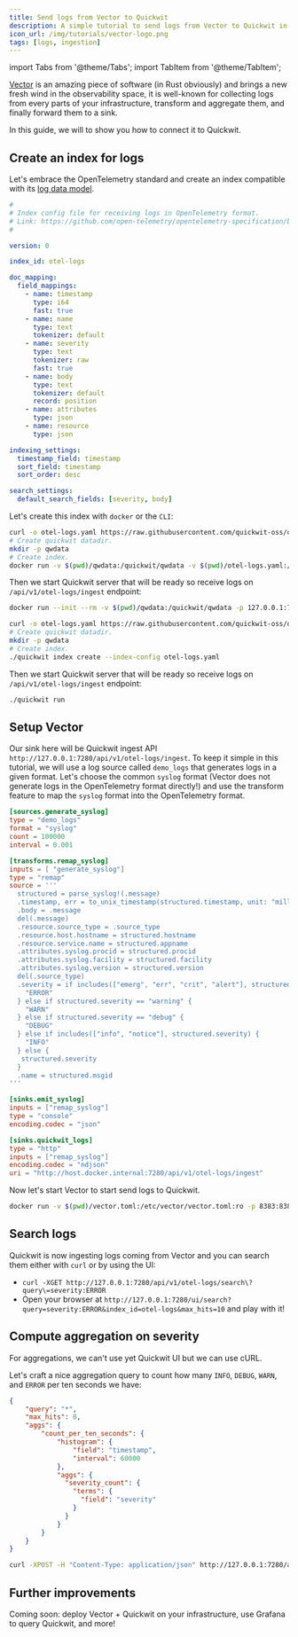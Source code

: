 ```yaml
---
title: Send logs from Vector to Quickwit
description: A simple tutorial to send logs from Vector to Quickwit in a few minutes.
icon_url: /img/tutorials/vector-logo.png
tags: [logs, ingestion]
---
```


import Tabs from '@theme/Tabs';
import TabItem from '@theme/TabItem';

[Vector](https://vector.dev/) is an amazing piece of software (in Rust obviously) and brings a new fresh wind in the observability space,
it is well-known for collecting logs from every parts of your infrastructure, transform and aggregate them, and finally forward them to a sink.

In this guide, we will to show you how to connect it to Quickwit.

## Create an index for logs

Let's embrace the OpenTelemetry standard and create an index compatible with its [log data model](https://github.com/open-telemetry/opentelemetry-specification/blob/main/specification/logs/data-model.md).

```yaml title="index-config.yaml"
#
# Index config file for receiving logs in OpenTelemetry format.
# Link: https://github.com/open-telemetry/opentelemetry-specification/blob/main/specification/logs/data-model.md
#

version: 0

index_id: otel-logs

doc_mapping:
  field_mappings:
    - name: timestamp
      type: i64
      fast: true
    - name: name
      type: text
      tokenizer: default
    - name: severity
      type: text
      tokenizer: raw
      fast: true
    - name: body
      type: text
      tokenizer: default
      record: position
    - name: attributes
      type: json
    - name: resource
      type: json

indexing_settings:
  timestamp_field: timestamp
  sort_field: timestamp
  sort_order: desc

search_settings:
  default_search_fields: [severity, body]
```

Let's create this index with `docker` or the `CLI`:

<Tabs>

<TabItem value="docker" label="Docker">

```bash
curl -o otel-logs.yaml https://raw.githubusercontent.com/quickwit-oss/quickwit/main/config/tutorials/otel-logs/index-config.yaml
# Create quickwit datadir.
mkdir -p qwdata
# Create index.
docker run -v $(pwd)/qwdata:/quickwit/qwdata -v $(pwd)/otel-logs.yaml:/quickwit/index-config.yaml quickwit/quickwit index create --index-config /quickwit/index-config.yaml
```

Then we start Quickwit server that will be ready so receive logs on `/api/v1/otel-logs/ingest` endpoint:
```bash
docker run --init --rm -v $(pwd)/qwdata:/quickwit/qwdata -p 127.0.0.1:7280:7280 quickwit/quickwit run
```

</TabItem>

<TabItem value="cli" label="CLI">

```bash
curl -o otel-logs.yaml https://raw.githubusercontent.com/quickwit-oss/quickwit/main/config/tutorials/otel-logs/index-config.yaml
# Create quickwit datadir.
mkdir -p qwdata
# Create index.
./quickwit index create --index-config otel-logs.yaml
```

Then we start Quickwit server that will be ready so receive logs on `/api/v1/otel-logs/ingest` endpoint:

```bash
./quickwit run
```

</TabItem>

</Tabs>


## Setup Vector

Our sink here will be Quickwit ingest API `http://127.0.0.1:7280/api/v1/otel-logs/ingest`.
To keep it simple in this tutorial, we will use a log source called `demo_logs` that generates logs in a given format. Let's choose the common `syslog` format
(Vector does not generate logs in the OpenTelemetry format directly!) and use the transform feature to map the `syslog` format into the OpenTelemetry format.  


```toml title=vector.toml
[sources.generate_syslog]
type = "demo_logs"
format = "syslog"
count = 100000
interval = 0.001

[transforms.remap_syslog]
inputs = [ "generate_syslog"]
type = "remap"
source = '''
  structured = parse_syslog!(.message)
  .timestamp, err = to_unix_timestamp(structured.timestamp, unit: "milliseconds")
  .body = .message
  del(.message)
  .resource.source_type = .source_type
  .resource.host.hostname = structured.hostname
  .resource.service.name = structured.appname
  .attributes.syslog.procid = structured.procid
  .attributes.syslog.facility = structured.facility
  .attributes.syslog.version = structured.version
  del(.source_type)
  .severity = if includes(["emerg", "err", "crit", "alert"], structured.severity) {
    "ERROR"
  } else if structured.severity == "warning" {
    "WARN"
  } else if structured.severity == "debug" {
    "DEBUG"
  } else if includes(["info", "notice"], structured.severity) {
    "INFO"
  } else {
   structured.severity
  }
  .name = structured.msgid
'''

[sinks.emit_syslog]
inputs = ["remap_syslog"]
type = "console"
encoding.codec = "json"

[sinks.quickwit_logs]
type = "http"
inputs = ["remap_syslog"]
encoding.codec = "ndjson"
uri = "http://host.docker.internal:7280/api/v1/otel-logs/ingest"
```

Now let's start Vector to start send logs to Quickwit.

```bash
docker run -v $(pwd)/vector.toml:/etc/vector/vector.toml:ro -p 8383:8383 --add-host=host.docker.internal:host-gateway timberio/vector:0.21.2-distroless-libc
```

## Search logs

Quickwit is now ingesting logs coming from Vector and you can search them either with `curl` or by using the UI:
- `curl -XGET http://127.0.0.1:7280/api/v1/otel-logs/search\?query\=severity:ERROR`
- Open your browser at `http://127.0.0.1:7280/ui/search?query=severity:ERROR&index_id=otel-logs&max_hits=10` and play with it!


## Compute aggregation on severity

For aggregations, we can't use yet Quickwit UI but we can use cURL.

Let's craft a nice aggregation query to count how many `INFO`, `DEBUG`, `WARN`, and `ERROR` per ten seconds we have:

```json title=aggregation-query.json
{
    "query": "*",
    "max_hits": 0,
    "aggs": {
        "count_per_ten_seconds": {
            "histogram": {
                "field": "timestamp",
                "interval": 60000
            },
            "aggs": {
              "severity_count": {
                "terms": {
                  "field": "severity"
                }
              }
            }
        }
    }
}
```

```bash
curl -XPOST -H "Content-Type: application/json" http://127.0.0.1:7280/api/v1/otel-logs/search --data @aggregation-query.json
```

## Further improvements

Coming soon: deploy Vector + Quickwit on your infrastructure, use Grafana to query Quickwit, and more!
